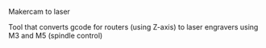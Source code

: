 Makercam to laser

Tool that converts gcode for routers (using Z-axis) to laser engravers using M3
and M5 (spindle control)
